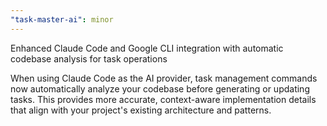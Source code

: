 ```yaml
---
"task-master-ai": minor
---
```


Enhanced Claude Code and Google CLI integration with automatic codebase analysis for task operations

When using Claude Code as the AI provider, task management commands now automatically analyze your codebase before generating or updating tasks. This provides more accurate, context-aware implementation details that align with your project's existing architecture and patterns.
